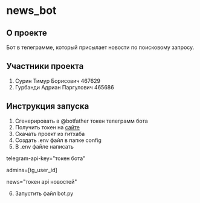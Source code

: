 # news_bot

## О проекте

Бот в телеграмме, который присылает новости по поисковому запросу.

## Участники проекта

1. Сурин Тимур Борисович 467629
2. Гурбанди Адриан Паргулович 465686

## Инструкция запуска

1. Сгенерировать в @botfather токен телеграмм бота
2. Получить токен на [сайте](https://newsapi.org/register)
3. Скачать проект из гитхаба
4. Создать .env файл в папке config
5. В .env файле написать

telegram-api-key="токен бота"

admins=[tg_user_id]

news="токен api новостей"

6. Запустить файл bot.py
